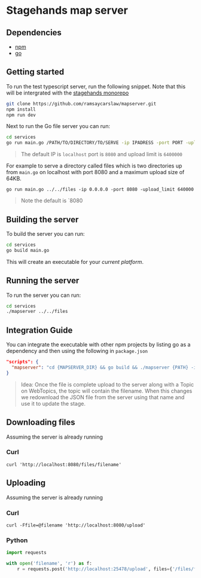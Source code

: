 # Stagehands map server

## Dependencies

- [npm](https://www.npmjs.com/)
- [go](https://golang.org/doc/install)

## Getting started 

To run the test typescript server, run the following snippet. Note that this will be intergrated with the [stagehands monorepo](https://github.com/shiukaheng/stagehands)

```sh
git clone https://github.com/ramsaycarslaw/mapserver.git
npm install
npm run dev
```

Next to run the Go file server you can run:

```sh
cd services
go run main.go /PATH/TO/DIRECTORY/TO/SERVE -ip IPADRESS -port PORT -upload_limit UPLOAD_LIMIT_BYTES
```
> The default IP is `localhost` port is `8080` and upload limit is `6400000`

For example to serve a directory called files which is two directories up from `main.go` on localhost with port 8080 and a maximum upload size of 64KB.

```
go run main.go ../../files -ip 0.0.0.0 -port 8080 -upload_limit 640000
```

> Note the default is `8080

## Building the server 

To build the server you can run:

```sh
cd services
go build main.go
```

This will create an executable for your *current platform*.

## Running the server

To run the server you can run:

```sh
cd services
./mapserver ../../files
```

## Integration Guide

You can integrate the executable with other npm projects by listing go as a dependency and then using the following in `package.json`

```json
"scripts": {
  "mapserver": "cd {MAPSERVER_DIR} && go build && ./mapserver {PATH} -ip {IP} -port {PORT}"
}
```

> Idea: Once the file is complete upload to the server along with a Topic on WebTopics, the topic will contain the filename. When this changes we redownload the JSON file from the server using that name and use it to update the stage.

## Downloading files 

Assuming the server is already running

### Curl

```
curl 'http://localhost:8080/files/filename'
```
## Uploading 

Assuming the server is already running 

### Curl

```
curl -Ffile=@filename 'http://localhost:8080/upload'
```
### Python

```py
import requests

with open('filename', 'r') as f:
    r = requests.post('http://localhost:25478/upload', files={'/files/filename_on_server': f})
```
